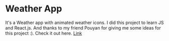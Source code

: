 # Weather App
It's a Weather app with animated weather icons. I did this project to learn JS and React.js.
And thanks to my friend Pouyan for giving me some ideas for this project :).
Check it out here.
<a href="https://masoudnazarii.github.io/Weather-App/">Link</a>